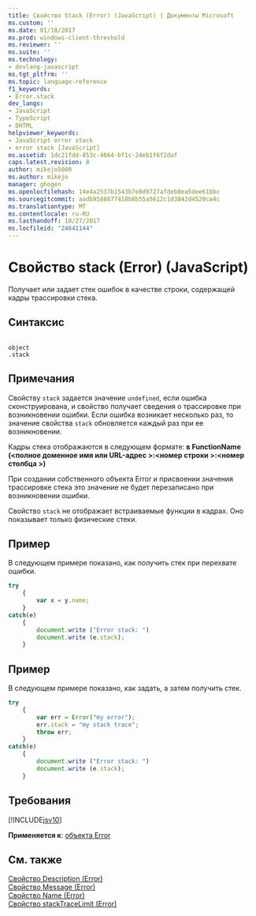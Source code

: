 ```yaml
---
title: Свойство Stack (Error) (JavaScript) | Документы Microsoft
ms.custom: ''
ms.date: 01/18/2017
ms.prod: windows-client-threshold
ms.reviewer: ''
ms.suite: ''
ms.technology:
- devlang-javascript
ms.tgt_pltfrm: ''
ms.topic: language-reference
f1_keywords:
- Error.stack
dev_langs:
- JavaScript
- TypeScript
- DHTML
helpviewer_keywords:
- JavaScript error stack
- error stack [JavaScript]
ms.assetid: 1dc21fdd-853c-4664-bf1c-24eb1f6f2daf
caps.latest.revision: 8
author: mikejo5000
ms.author: mikejo
manager: ghogen
ms.openlocfilehash: 14e4a2537b1543b7e8d9727afdeb8ea5dee61bbc
ms.sourcegitcommit: aadb9588877418b8b55a5612c1d3842d4520ca4c
ms.translationtype: MT
ms.contentlocale: ru-RU
ms.lasthandoff: 10/27/2017
ms.locfileid: "24641144"
---
```

# <a name="stack-property-error-javascript"></a>Свойство stack (Error) (JavaScript)
Получает или задает стек ошибок в качестве строки, содержащей кадры трассировки стека.   
  
## <a name="syntax"></a>Синтаксис  
  
```  
  
object  
.stack   
```  
  
## <a name="remarks"></a>Примечания  
 Свойству `stack` задается значение `undefined`, если ошибка сконструирована, и свойство получает сведения о трассировке при возникновении ошибки. Если ошибка возникает несколько раз, то значение свойства `stack` обновляется каждый раз при ее возникновении.   
  
 Кадры стека отображаются в следующем формате: **в FunctionName (\<полное доменное имя или URL-адрес >:\<номер строки >:\<номер столбца >)**  
  
 При создании собственного объекта Error и присвоении значения трассировке стека это значение не будет перезаписано при возникновении ошибки.  
  
 Свойство `stack` не отображает встраиваемые функции в кадрах. Оно показывает только физические стеки.  
  
## <a name="example"></a>Пример  
 В следующем примере показано, как получить стек при перехвате ошибки.  
  
```JavaScript  
try  
    {  
        var x = y.name;  
    }  
catch(e)  
    {  
        document.write ("Error stack: ")  
        document.write (e.stack);  
    }  
```  
  
## <a name="example"></a>Пример  
 В следующем примере показано, как задать, а затем получить стек.  
  
```JavaScript  
try  
    {  
        var err = Error("my error");  
        err.stack = "my stack trace";  
        throw err;  
    }  
catch(e)  
    {  
        document.write ("Error stack: ")  
        document.write (e.stack);  
    }  
```  
  
## <a name="requirements"></a>Требования  
 [!INCLUDE[jsv10](../../javascript/reference/includes/jsv10-md.md)]  
  
 **Применяется к**: [объекта Error](../../javascript/reference/error-object-javascript.md)  
  
## <a name="see-also"></a>См. также  
 [Свойство Description (Error)](../../javascript/reference/description-property-error-javascript.md)   
 [Свойство Message (Error)](../../javascript/reference/message-property-error-javascript.md)   
 [Свойство Name (Error)](../../javascript/reference/name-property-error-javascript.md)   
 [Свойство stackTraceLimit (Error)](../../javascript/reference/stacktracelimit-property-error-javascript.md)